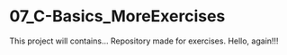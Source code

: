 # 07_C-Basics_MoreExercises
This project will contains...
Repository made for exercises.
Hello, again!!!